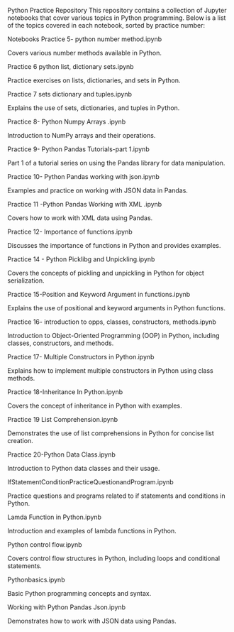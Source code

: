 Python Practice Repository
This repository contains a collection of Jupyter notebooks that cover various topics in Python programming. Below is a list of the topics covered in each notebook, sorted by practice number:

Notebooks
Practice 5- python number method.ipynb

Covers various number methods available in Python.

Practice 6 python list, dictionary sets.ipynb

Practice exercises on lists, dictionaries, and sets in Python.

Practice 7 sets dictionary and tuples.ipynb

Explains the use of sets, dictionaries, and tuples in Python.

Practice 8- Python Numpy Arrays .ipynb

Introduction to NumPy arrays and their operations.

Practice 9- Python Pandas Tutorials-part 1.ipynb

Part 1 of a tutorial series on using the Pandas library for data manipulation.

Practice 10- Python Pandas working with json.ipynb

Examples and practice on working with JSON data in Pandas.

Practice 11 -Python Pandas Working with XML .ipynb

Covers how to work with XML data using Pandas.

Practice 12- Importance of functions.ipynb

Discusses the importance of functions in Python and provides examples.

Practice 14 - Python Picklibg and Unpickling.ipynb

Covers the concepts of pickling and unpickling in Python for object serialization.

Practice 15-Position and Keyword Argument in functions.ipynb

Explains the use of positional and keyword arguments in Python functions.

Practice 16- introduction to opps, classes, constructors, methods.ipynb

Introduction to Object-Oriented Programming (OOP) in Python, including classes, constructors, and methods.

Practice 17- Multiple Constructors in Python.ipynb

Explains how to implement multiple constructors in Python using class methods.

Practice 18-Inheritance In Python.ipynb

Covers the concept of inheritance in Python with examples.

Practice 19 List Comprehension.ipynb

Demonstrates the use of list comprehensions in Python for concise list creation.

Practice 20-Python Data Class.ipynb

Introduction to Python data classes and their usage.

IfStatementConditionPracticeQuestionandProgram.ipynb

Practice questions and programs related to if statements and conditions in Python.

Lamda Function in Python.ipynb

Introduction and examples of lambda functions in Python.

Python control flow.ipynb

Covers control flow structures in Python, including loops and conditional statements.

Pythonbasics.ipynb

Basic Python programming concepts and syntax.

Working with Python Pandas Json.ipynb

Demonstrates how to work with JSON data using Pandas.
